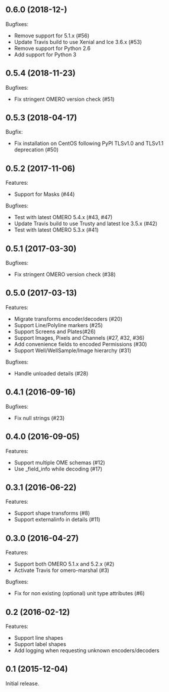 ## 0.6.0 (2018-12-)

Bugfixes:
  - Remove support for 5.1.x (#56)
  - Update Travis build to use Xenial and Ice 3.6.x (#53)
  - Remove support for Python 2.6
  - Add support for Python 3

## 0.5.4 (2018-11-23)

Bugfixes:

  - Fix stringent OMERO version check (#51)

## 0.5.3 (2018-04-17)

Bugfix:

  - Fix installation on CentOS following PyPI TLSv1.0 and TLSv1.1 deprecation (#50)

## 0.5.2 (2017-11-06)

Features:

  - Support for Masks (#44)

Bugfixes:

  - Test with latest OMERO 5.4.x (#43, #47)
  - Update Travis build to use Trusty and latest Ice 3.5.x (#42)
  - Test with latest OMERO 5.3.x (#41)

## 0.5.1 (2017-03-30)

Bugfixes:

  - Fix stringent OMERO version check (#38)

## 0.5.0 (2017-03-13)

Features:

  - Migrate transforms encoder/decoders (#20)
  - Support Line/Polyline markers (#25)
  - Support Screens and Plates(#26)
  - Support Images, Pixels and Channels (#27, #32, #36)
  - Add convenience fields to encoded Permissions (#30)
  - Support Well/WellSample/Image hierarchy (#31)

Bugfixes:

  - Handle unloaded details (#28)

## 0.4.1 (2016-09-16)

Bugfixes:

  - Fix null strings (#23)

## 0.4.0 (2016-09-05)

Features:

  - Support multiple OME schemas (#12)
  - Use _field_info while decoding (#17)

## 0.3.1 (2016-06-22)

Features:

  - Support shape transforms (#8)
  - Support externalinfo in details (#11)

## 0.3.0 (2016-04-27)

Features:

  - Support both OMERO 5.1.x and 5.2.x (#2)
  - Activate Travis for omero-marshal (#3)

Bugfixes:

  - Fix for non existing (optional) unit type attributes (#6)

## 0.2 (2016-02-12)

Features:

  - Support line shapes
  - Support label shapes
  - Add logging when requesting unknown encoders/decoders

## 0.1 (2015-12-04)

Initial release.
